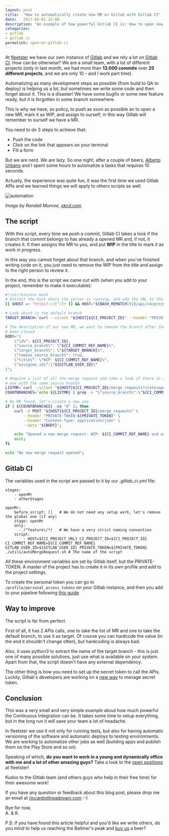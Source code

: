 ```yaml
---
layout: post
title:  "How to automatically create new MR on Gitlab with Gitlab CI"
date:   2017-06-01 12:00
description: "An example of how powerful Gitlab CI is: How to open new MR for every new branch"
categories:
- gitlab
- gitlab ci
permalink: open-mr-gitlab-ci
---
```


At [fleetster][fleetster] we have our own instance of [Gitlab][gitlab] and we
rely a lot on [Gitlab CI][gitlabci]. How can be otherwise? We are a small team,
with a lot of different projects (only in last month, we had more than **13.000
commits** over **25 different projects**, and we are only 10 - and I work part time).

Automatizing as many development steps as possible (from build to QA to deploy)
is helping us a lot, but sometimes we write some code and then forget about it.
This is a disaster! We have some bugfix or some new feature ready, but it is
forgotten in some branch somewhere.

This is why we have, as policy, to push as soon as possible an to open a new MR,
mark it as WIP, and assign to ourself; in this way Gitlab will remember to
ourself we have a MR.

You need to do 3 steps to achieve that:

- Push the code
- Click on the link that appears on your terminal
- Fill a form

But we are nerd. We are lazy. So one night, after a couple of beers, [Alberto
Urbano][alberto] and I spent some hours to automatize a tasks that requires 10
seconds.

Actually, the experience was quite fun, it was the first time we used Gitlab
APIs and we learned things we will apply to others scripts as well.

![automation][automation]

*Image by Randall Munroe, [xkcd.com](https://imgs.xkcd.com/comics/automation.png)*

## The script

With this script, every time we push a commit, Gitlab CI takes a look if the
branch that commit belongs to has already a opened MR and, if not, it creates
it. It then assigns the MR to you, and put **WIP** in the title to mark it as
work in progress.

In this way you cannot forget about that branch, and when you've finished
writing code on it, you just need to remove the WIP from the title and assign to
the right person to review it.

In the end, this is the script we came out with (when you add to your project,
remember to make it executable):

```sh
#!/usr/bin/env bash
# Extract the host where the server is running, and add the URL to the APIs
[[ $HOST =~ ^https?://[^/]+ ]] && HOST="${BASH_REMATCH[0]}/api/v4/projects/"

# Look which is the default branch
TARGET_BRANCH=`curl --silent "${HOST}${CI_PROJECT_ID}" --header "PRIVATE-TOKEN:${PRIVATE_TOKEN}" | python3 -c "import sys, json; print(json.load(sys.stdin)['default_branch'])"`;

# The description of our new MR, we want to remove the branch after the MR has
# been closed
BODY="{
    \"id\": ${CI_PROJECT_ID},
    \"source_branch\": \"${CI_COMMIT_REF_NAME}\",
    \"target_branch\": \"${TARGET_BRANCH}\",
    \"remove_source_branch\": true,
    \"title\": \"WIP: ${CI_COMMIT_REF_NAME}\",
    \"assignee_id\":\"${GITLAB_USER_ID}\"
}";

# Require a list of all the merge request and take a look if there is already
# one with the same source branch
LISTMR=`curl --silent "${HOST}${CI_PROJECT_ID}/merge_requests?state=opened" --header "PRIVATE-TOKEN:${PRIVATE_TOKEN}"`;
COUNTBRANCHES=`echo ${LISTMR} | grep -o "\"source_branch\":\"${CI_COMMIT_REF_NAME}\"" | wc -l`;

# No MR found, let's create a new one
if [ ${COUNTBRANCHES} -eq "0" ]; then
    curl -X POST "${HOST}${CI_PROJECT_ID}/merge_requests" \
        --header "PRIVATE-TOKEN:${PRIVATE_TOKEN}" \
        --header "Content-Type: application/json" \
        --data "${BODY}";

    echo "Opened a new merge request: WIP: ${CI_COMMIT_REF_NAME} and assigned to you";
    exit;
fi

echo "No new merge request opened";
```

## Gitlab CI

The variables used in the script are passed to it by our *.gitlab_ci.yml* file:

```
stages:
    - openMr
    - otherStages

openMr:
    before_script: []   # We do not need any setup work, let's remove the global one (if any)
    stage: openMr
    only:
      - /^feature\/*/   # We have a very strict naming convention
    script:
        - HOST=${CI_PROJECT_URL} CI_PROJECT_ID=${CI_PROJECT_ID} CI_COMMIT_REF_NAME=${CI_COMMIT_REF_NAME} GITLAB_USER_ID=${GITLAB_USER_ID} PRIVATE_TOKEN=${PRIVATE_TOKEN} ./utils/autoMergeRequest.sh # The name of the script

```


All these environment variables are set by Gitlab itself, but the PRIVATE-TOKEN.
A master of the project has to create it in its own profile and add to the
project settings.

To create the personal token you can go to `/profile/personal_access_tokens` on
your Gitlab instance, and then you add to your pipeline following [this
guide][secrettoken]

## Way to improve

The script is far from perfect.

First of all, it has 2 APIs calls, one to take the list of MR and one to take
the default branch, to use it as target. Of course you can hardcode the value
(in the end it shouldn't change often), but hardcoding is always bad.

Also, it uses python3 to extract the name of the target branch - this is just
one of many possible solutions, just use what is available on your system.
Apart from that, the script doesn't have any external dependency.

The other thing is how you need to set up the secret token to call the APIs.
Luckily, Gitlab's developers are working on a [new way][newway] to manage secret
token.

## Conclusion

This was a very small and very simple example about how much powerful the
Continuous Integration can be. It takes some time to setup everything, but in
the long run it will save your team a lot of headache.

In fleetster we use it not only for running tests, but also for having automatic
versioning of the software and automatic deploys to testing environments. We are
working to automatize other jobs as well (building apps and publish them on the
Play Store and so on).

Speaking of which, **do you want to work in a young and dynamically office with
me and a lot of other amazing guys?** Take a look to the [open positions][jobs]
at fleetster!

Kudos to the Gitlab team (and others guys who help in their free time) for their
awesome work!

If you have any question or feedback about this blog post, please drop me an
email at [riccardo@rpadovani.com](mailto:riccardo@rpadovani.com) :-)

Bye for now,<br/>
A. & R.

P.S: if you have found this article helpful and you'd like we write others, do
you mind to help us reaching the Ballmer's peak and [buy us][donation] a beer?

[donation]: https://rpadovani.com/donations
[gitlab]: https://gitlab.com/
[gitlabci]: https://about.gitlab.com/gitlab-ci/
[fleetster]: https://www.fleetster.net
[automation]: https://img.rpadovani.com/posts/automation.png
[alberto]: https://www.linkedin.com/in/alberto-urbano-047a4b19
[secrettoken]: http://docs.gitlab.com/ce/ci/variables/README.html#secret-variables
[newway]: https://gitlab.com/gitlab-org/gitlab-ce/issues/12729
[jobs]: https://www.fleetster.net/fleetster-team.html
